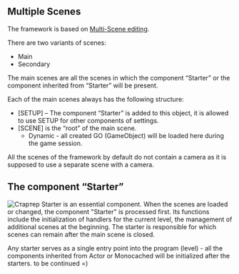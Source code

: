## Multiple Scenes
The framework is based on [Multi-Scene editing](https://docs.unity3d.com/Manual/MultiSceneEditing.html).

There are two variants of scenes:
* Main
* Secondary

The main scenes are all the scenes in which the component “Starter” or the component inherited from “Starter” will be present.

Each of the main scenes always has the following structure:

* [SETUP] – The component “Starter” is added to this object, it is allowed to use SETUP for other components of settings.
* [SCENE] is the “root” of the main scene.
  * Dynamic - all created GO (GameObject) will be loaded here during the game session.

All the scenes of the framework by default do not contain a camera as it is supposed to use a separate scene with a camera.

## The component “Starter”
![Стартер](https://i.gyazo.com/9f8964dad3333abbe57a9d3f35c3cc5e.png)
Starter is an essential component. When the scenes are loaded or changed, the component "Starter" is processed first. Its functions include the initialization of handlers for the current level, the management of additional scenes at the beginning. The starter is responsible for which scenes can remain after the main scene is closed.

Any starter serves as a single entry point into the program (level) - all the components inherited from Actor or Monocached will be initialized after the starters.
to be continued =)